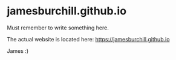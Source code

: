 # jamesburchill.github.io

Must remember to write something here.

The actual website is located here: https://jamesburchill.github.io

James :)
